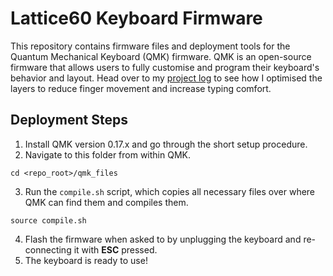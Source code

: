 # Lattice60 Keyboard Firmware
This repository contains firmware files and deployment tools for the Quantum Mechanical Keyboard (QMK) firmware. QMK is an open-source firmware that allows users to fully customise and program their keyboard's behavior and layout. Head over to my [project log](https://hackaday.io/project/185358-lattice60/log/218466-keyboard-layout-and-layers) to see how I optimised the layers to reduce finger movement and increase typing comfort.

## Deployment Steps
1. Install QMK version 0.17.x and go through the short setup procedure.
2. Navigate to this folder from within QMK.
```shell
cd <repo_root>/qmk_files
```
3. Run the `compile.sh` script, which copies all necessary files over where QMK can find them and compiles them.
```shell
source compile.sh
```
4. Flash the firmware when asked to by unplugging the keyboard and re-connecting it with **ESC** pressed.
5. The keyboard is ready to use!

